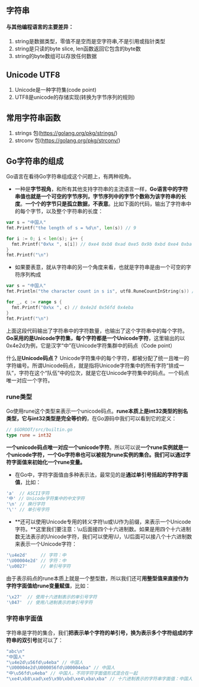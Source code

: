 ## 字符串
#### 与其他编程语言的主要差异：
1. string是数据类型，零值不是空而是空字符串,不是引用或指针类型
2. string是只读的byte slice, len函数返回它包含的byte数
3. string的byte数组可以存放任何数据

## Unicode UTF8
1. Unicode是一种字符集(code point)
2. UTF8是unicode的存储实现(转换为字节序列的规则)

## 常用字符串函数
1. strings 包(https://golang.org/pkg/strings/)
2. strconv 包(https://golang.org/pkg/strconv/)


## Go字符串的组成
Go语言在看待Go字符串组成这个问题上，有两种视角。
+ 一种是**字节视角**，和所有其他支持字符串的主流语言一样，**Go语言中的字符串值也就是一个可空的字节序列，字节序列中的字节个数称为该字符串的长度**。**一个个的字节只是孤立数据，不表意**。比如下面的代码，输出了字符串中的每个字节，以及整个字符串的长度：
```go
var s = "中国人"
fmt.Printf("the length of s = %d\n", len(s)) // 9

for i := 0; i < len(s); i++ {
  fmt.Printf("0x%x ", s[i]) // 0xe4 0xb8 0xad 0xe5 0x9b 0xbd 0xe4 0xba 0xba
}
fmt.Printf("\n")
```

+ 如果要表意，就从字符串的另一个角度来看，也就是字符串是由一个可空的字符序列构成
```go
var s = "中国人"
fmt.Println("the character count in s is", utf8.RuneCountInString(s)) // 3

for _, c := range s {
  fmt.Printf("0x%x ", c) // 0x4e2d 0x56fd 0x4eba
}
fmt.Printf("\n")
```
上面这段代码输出了字符串中的字符数量，也输出了这个字符串中的每个字符。**Go采用的是Unicode字符集，每个字符都是一个Unicode字符**，这里输出的以0x4e2d为例，它是汉字“中”在Unicode字符集群中的码点（Code point）

什么是**Unicode码点？** Unicode字符集中的每个字符，都被分配了统一且唯一的字符编号。所谓Unicode码点，就是指将Unicode字符集中的所有字符“排成一队”，字符在这个“队伍”中的位次，就是它在Unicode字符集中的码点。一个码点唯一对应一个字符。

### rune类型
Go使用rune这个类型来表示一个unicode码点。**rune本质上是int32类型的别名类型，它与int32类型是完全等价的**，在Go源码中我们可以看到它的定义：
```go
// $GOROOT/src/builtin.go
type rune = int32
```
**一个unicode码点唯一对应一个unicode字符**。所以可以说**一个rune实例就是一个unicode字符，一个Go字符串也可以被视为rune实例的集合。我们可以通过字符字面值来初始化一个rune变量。** 

+ 在Go中，字符字面值由多种表示法，最常见的是**通过单引号括起的字符字面值**，比如：
```go
'a'  // ASCII字符
'中' // Unicode字符集中的中文字符
'\n' // 换行字符
'\'' // 单引号字符
```
+ **还可以使用Unicode专用的转义字符\u或\U作为前缀，来表示一个Unicode字符。**这里我们要注意：\u后面接四个十六进制数。如果是用四个十六进制数无法表示的Unicode字符，我们可以使用\U，\U后面可以接八个十六进制数来表示一个Unicode字符：
```go
'\u4e2d'     // 字符：中
'\U00004e2d' // 字符：中
'\u0027'     // 单引号字符
```
由于表示码点的rune本质上就是一个整型数，所以我们还可**用整型值来直接作为字符字面值给rune变量赋值**，比如：
```go
'\x27'  // 使用十六进制表示的单引号字符
'\047'  // 使用八进制表示的单引号字符
```

### 字符串字面值
字符串是字符的集合，我们**把表示单个字符的单引号，换为表示多个字符组成的字符串的双引号**就可以了：
```go
"abc\n"
"中国人"
"\u4e2d\u56fd\u4eba" // 中国人
"\U00004e2d\U000056fd\U00004eba" // 中国人
"中\u56fd\u4eba" // 中国人，不同字符字面值形式混合在一起
"\xe4\xb8\xad\xe5\x9b\xbd\xe4\xba\xba" // 十六进制表示的字符串字面值：中国人
```
